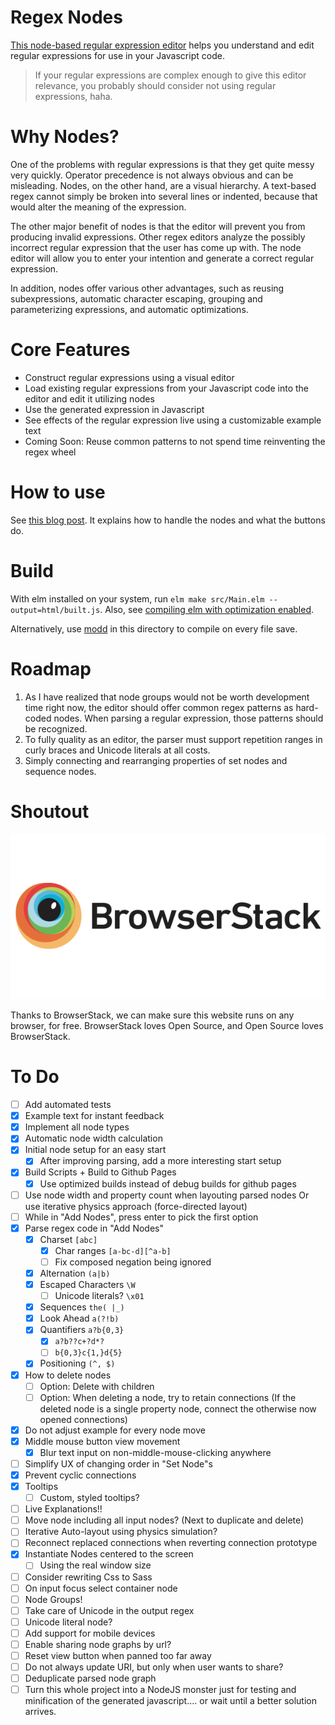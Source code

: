 # Regex Nodes

[This node-based regular expression editor](https://johannesvollmer.github.io/regex-nodes/) 
helps you understand and edit regular expressions for use in your Javascript code.

> If your regular expressions are complex enough to give this editor relevance, 
> you probably should consider not using regular expressions, haha.

# Why Nodes?

One of the problems with regular expressions is
that they get quite messy very quickly. Operator 
precedence is not always obvious and can be misleading.
Nodes, on the other hand, are a visual hierarchy. A text-based regex
cannot simply be broken into several lines or indented, 
because that would alter the meaning of the expression. 

The other major benefit of nodes is that the editor will prevent you from
producing invalid expressions. Other regex editors analyze the possibly incorrect
regular expression that the user has come up with. The node editor will
allow you to enter your intention and generate a correct regular expression.

In addition, nodes offer various other advantages, such as
reusing subexpressions, automatic character escaping, grouping and parameterizing expressions, 
and automatic optimizations.


# Core Features
- Construct regular expressions using a visual editor
- Load existing regular expressions from your Javascript code into the editor and edit it utilizing nodes
- Use the generated expression in Javascript
- See effects of the regular expression live using a customizable example text
- Coming Soon: Reuse common patterns to not spend time reinventing the regex wheel


# How to use

See [this blog post](https://johannesvollmer.github.io/2019/announcing-regex-nodes/).
It explains how to handle the nodes and what the buttons do.

# Build 

With elm installed on your system, run 
`elm make src/Main.elm --output=html/built.js`. Also, see 
[compiling elm with optimization enabled](https://elm-lang.org/0.19.0/optimize).

Alternatively, use [modd](https://github.com/cortesi/modd) 
in this directory to compile on every file save.


# Roadmap
1. As I have realized that node groups would not be worth development time
   right now, the editor should offer common regex patterns as hard-coded nodes.
   When parsing a regular expression, those patterns should be recognized.
2. To fully quality as an editor, the parser must support repetition ranges in curly 
   braces and Unicode literals at all costs.
3. Simply connecting and rearranging properties of set nodes and sequence nodes.
   

# Shoutout

[![BrowserStack Logo](/readme/browser-stack.png?raw=true "BrowserStack")](https://www.browserstack.com/)

Thanks to BrowserStack, we can make sure this website runs on any browser, for free. 
BrowserStack loves Open Source, and Open Source loves BrowserStack.


# To Do
- [ ] Add automated tests
- [x] Example text for instant feedback
- [x] Implement all node types
- [x] Automatic node width calculation
- [x] Initial node setup for an easy start
    - [x] After improving parsing, add a more interesting start setup
- [x] Build Scripts + Build to Github Pages
    - [x] Use optimized builds instead of debug builds for github pages
- [ ] Use node width and property count when layouting parsed nodes
      Or use iterative physics approach (force-directed layout)
- [ ] While in "Add Nodes", press enter to pick the first option
- [x] Parse regex code in "Add Nodes"
    - [x] Charset `[abc]`
        - [x] Char ranges `[a-bc-d][^a-b]`
        - [ ] Fix composed negation being ignored
    - [x] Alternation `(a|b)`
    - [x] Escaped Characters `\W`
        - [ ] Unicode literals? `\x01`
    - [x] Sequences `the( |_)`
    - [x] Look Ahead `a(?!b)`
    - [x] Quantifiers `a?b{0,3}`
        - [x]  `a?b??c+?d*?`
        - [ ]  `b{0,3}c{1,}d{5}`
    - [x] Positioning `(^, $)`
- [x] How to delete nodes
    - [ ] Option: Delete with children
    - [ ] Option: When deleting a node, try to retain connections 
          (If the deleted node is a single property node, 
          connect the otherwise now opened connections)
- [x] Do not adjust example for every node move
- [x] Middle mouse button view movement
    - [x] Blur text input on non-middle-mouse-clicking anywhere
- [ ] Simplify UX of changing order in "Set Node"s
- [x] Prevent cyclic connections
- [x] Tooltips
    - [ ] Custom, styled tooltips?
- [ ] Live Explanations!!
- [ ] Move node including all input nodes? (Next to duplicate and delete)
- [ ] Iterative Auto-layout using physics simulation?
- [ ] Reconnect replaced connections 
      when reverting connection prototype
- [x] Instantiate Nodes centered to the screen
    - [ ] Using the real window size
- [ ] Consider rewriting Css to Sass
- [ ] On input focus select container node
- [ ] Node Groups!
- [ ] Take care of Unicode in the output regex
- [ ] Unicode literal node?
- [ ] Add support for mobile devices
- [ ] Enable sharing node graphs by url?
- [ ] Reset view button when panned too far away
- [ ] Do not always update URI, but only when user wants to share?
- [ ] Deduplicate parsed node graph
- [ ] Turn this whole project into a NodeJS monster just for testing and minification of the generated javascript.... or wait until a better solution arrives. 
